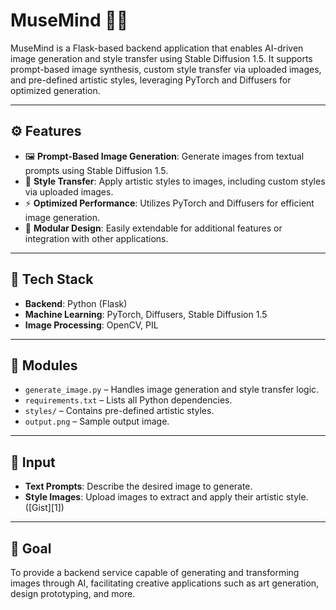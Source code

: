 # MuseMind 🎨🧠

MuseMind is a Flask-based backend application that enables AI-driven image generation and style transfer using Stable Diffusion 1.5. It supports prompt-based image synthesis, custom style transfer via uploaded images, and pre-defined artistic styles, leveraging PyTorch and Diffusers for optimized generation.

---

## ⚙️ Features

* 🖼️ **Prompt-Based Image Generation**: Generate images from textual prompts using Stable Diffusion 1.5.
* 🎨 **Style Transfer**: Apply artistic styles to images, including custom styles via uploaded images.
* ⚡ **Optimized Performance**: Utilizes PyTorch and Diffusers for efficient image generation.
* 🧩 **Modular Design**: Easily extendable for additional features or integration with other applications.

---

## 🧠 Tech Stack

* **Backend**: Python (Flask)
* **Machine Learning**: PyTorch, Diffusers, Stable Diffusion 1.5
* **Image Processing**: OpenCV, PIL

---

## 📁 Modules

* `generate_image.py` – Handles image generation and style transfer logic.
* `requirements.txt` – Lists all Python dependencies.
* `styles/` – Contains pre-defined artistic styles.
* `output.png` – Sample output image.

---

## 🧪 Input

* **Text Prompts**: Describe the desired image to generate.
* **Style Images**: Upload images to extract and apply their artistic style.([Gist][1])

---

## 🚀 Goal

To provide a backend service capable of generating and transforming images through AI, facilitating creative applications such as art generation, design prototyping, and more.


